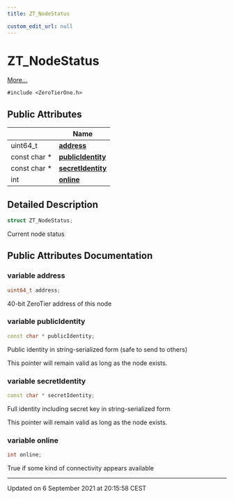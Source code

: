 ```yaml
---
title: ZT_NodeStatus

custom_edit_url: null
---
```


# ZT_NodeStatus



 [More...](#detailed-description)


`#include <ZeroTierOne.h>`

## Public Attributes

|                | Name           |
| -------------- | -------------- |
| uint64_t | **[address](/autogen/libztcore/classes/struct_z_t___node_status.md#variable-address)**  |
| const char * | **[publicIdentity](/autogen/libztcore/classes/struct_z_t___node_status.md#variable-publicidentity)**  |
| const char * | **[secretIdentity](/autogen/libztcore/classes/struct_z_t___node_status.md#variable-secretidentity)**  |
| int | **[online](/autogen/libztcore/classes/struct_z_t___node_status.md#variable-online)**  |

## Detailed Description

```cpp
struct ZT_NodeStatus;
```


Current node status 

## Public Attributes Documentation

### variable address

```cpp
uint64_t address;
```


40-bit ZeroTier address of this node 


### variable publicIdentity

```cpp
const char * publicIdentity;
```


Public identity in string-serialized form (safe to send to others)

This pointer will remain valid as long as the node exists. 


### variable secretIdentity

```cpp
const char * secretIdentity;
```


Full identity including secret key in string-serialized form

This pointer will remain valid as long as the node exists. 


### variable online

```cpp
int online;
```


True if some kind of connectivity appears available 


-------------------------------

Updated on  6 September 2021 at 20:15:58 CEST